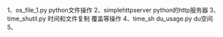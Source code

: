 1、os_file_1.py python文件操作
2、simplehttpserver python的http服务器
3、time_shutil.py 时间和文件复制 覆盖等操作
4、time_sh du_usage.py du空间
5、
